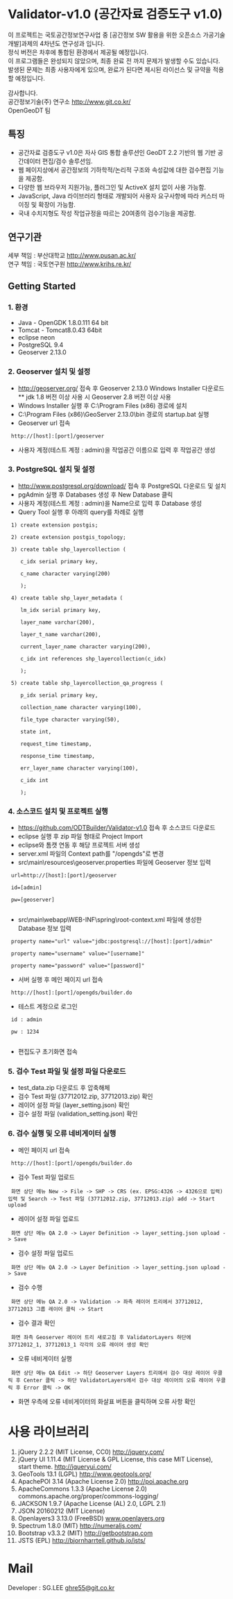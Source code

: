 
Validator-v1.0 (공간자료 검증도구 v1.0)
=======

이 프로젝트는 국토공간정보연구사업 중 [공간정보 SW 활용을 위한 오픈소스 가공기술 개발]과제의 4차년도 연구성과 입니다.<br>
정식 버전은 차후에 통합된 환경에서 제공될 예정입니다.<br>
이 프로그램들은 완성되지 않았으며, 최종 완료 전 까지 문제가 발생할 수도 있습니다.<br>
발생된 문제는 최종 사용자에게 있으며, 완료가 된다면 제시된 라이선스 및 규약을 적용할 예정입니다.<br>

감사합니다.<br>
공간정보기술(주) 연구소 <link>http://www.git.co.kr/<br>
OpenGeoDT 팀

특징
---
- 공간자료 검증도구 v1.0은 자사 GIS 통합 솔루션인 GeoDT 2.2 기반의 웹 기반 공간데이터 편집/검수 솔루션임.
- 웹 페이지상에서 공간정보의 기하학적/논리적 구조와 속성값에 대한 검수편집 기능을 제공함.
- 다양한 웹 브라우저 지원가능, 플러그인 및 ActiveX 설치 없이 사용 가능함.
- JavaScript, Java 라이브러리 형태로 개발되어 사용자 요구사항에 따라 커스터 마이징 및 확장이 가능함.
- 국내 수치지형도 작성 작업규정을 따르는 20여종의 검수기능을 제공함. 

연구기관
---
세부 책임 : 부산대학교 <link>http://www.pusan.ac.kr/<br>
연구 책임 : 국토연구원 <link>http://www.krihs.re.kr/

Getting Started
----
### 1. 환경 ###
- Java - OpenGDK 1.8.0.111 64 bit
- Tomcat - Tomcat8.0.43 64bit
- eclipse neon 
- PostgreSQL 9.4 
- Geoserver 2.13.0

### 2. Geoserver 설치 및 설정 ###
- http://geoserver.org/ 접속 후 Geoserver 2.13.0 Windows Installer 다운로드 <br> 
** jdk 1.8 버전 이상 사용 시 Geoserver 2.8 버전 이상 사용
- Windows Installer 실행 후  C:\Program Files (x86) 경로에 설치
- C:\Program Files (x86)\GeoServer 2.13.0\bin 경로의 startup.bat 실행
- Geoserver url 접속
<pre><code> http://[host]:[port]/geoserver </code></pre> 
- 사용자 계정(테스트 계정 : admin)을 작업공간 이름으로 입력 후 작업공간 생성

### 3. PostgreSQL 설치 및 설정 ###
- http://www.postgresql.org/download/ 접속 후 PostgreSQL 다운로드 및 설치
- pgAdmin 실행 후 Databases 생성 후 New Database 클릭 
- 사용자 계정(테스트 계정 : admin)을 Name으로 입력 후 Database 생성 
- Query Tool 실행 후 아래의 query를 차례로 실행
<pre><code> 1) create extension postgis;<br>
 2) create extension postgis_topology;<br> 
 3) create table shp_layercollection (<br>
    c_idx serial primary key,<br>
    c_name character varying(200)<br>
    );<br>
 4) create table shp_layer_metadata (<br>
    lm_idx serial primary key,<br>
    layer_name varchar(200),<br>
    layer_t_name varchar(200),<br>
    current_layer_name character varying(200),<br>
    c_idx int references shp_layercollection(c_idx)<br> 
    );<br>
 5) create table shp_layercollection_qa_progress (<br>
    p_idx serial primary key,<br>
    collection_name character varying(100),<br>
    file_type character varying(50),<br>
    state int,<br>
    request_time timestamp,<br> 
    response_time timestamp,<br> 
    err_layer_name character varying(100),<br>
    c_idx int<br>
    );</code></pre>

### 4. 소스코드 설치 및 프로젝트 실행 ###
- https://github.com/ODTBuilder/Validator-v1.0 접속 후 소스코드 다운로드
- eclipse 실행 후 zip 파일 형태로 Project Import
- eclipse와 톰캣 연동 후 해당 프로젝트 서버 생성
- server.xml 파일의 Context path를 "/opengds"로 변경
- src\main\resources\geoserver.properties 파일에 Geoserver 정보 입력
<pre><code> url=http://[host]:[port]/geoserver<br>
 id=[admin]<br>
 pw=[geoserver]<br> </code></pre>
- src\main\webapp\WEB-INF\spring\root-context.xml 파일에 생성한 Database 정보 입력
<pre><code> property name="url" value="jdbc:postgresql://[host]:[port]/admin" <br>
 property name="username" value="[username]" <br>
 property name="password" value="[password]" <br></code></pre>
- 서버 실행 후 메인 페이지 url 접속 
 <pre><code> http://[host]:[port]/opengds/builder.do </code></pre>
- 테스트 계정으로 로그인
 <pre><code> id : admin<br>
 pw : 1234<br> </code></pre>
- 편집도구 초기화면 접속 

### 5. 검수 Test 파일 및 설정 파일 다운로드 ###
- test_data.zip 다운로드 후 압축해체
- 검수 Test 파일 (37712012.zip, 37712013.zip) 확인
- 레이어 설정 파일 (layer_setting.json) 확인
- 검수 설정 파일 (validation_setting.json) 확인

### 6. 검수 실행 및 오류 네비게이터 실행 ###
- 메인 페이지 url 접속 
<pre><code> http://[host]:[port]/opengds/builder.do </code></pre>
- 검수 Test 파일 업로드 
<pre><code> 화면 상단 메뉴 New -> File -> SHP -> CRS (ex. EPSG:4326 -> 4326으로 입력) 입력 및 Search -> Test 파일 (37712012.zip, 37712013.zip) add -> Start upload </code></pre>
- 레이어 설정 파일 업로드 
<pre><code> 화면 상단 메뉴 QA 2.0 -> Layer Definition -> layer_setting.json upload -> Save </code></pre>
- 검수 설정 파일 업로드 
<pre><code> 화면 상단 메뉴 QA 2.0 -> Layer Definition -> layer_setting.json upload -> Save </code></pre>
- 검수 수행
<pre><code> 화면 상단 메뉴 QA 2.0 -> Validation -> 좌측 레이어 트리에서 37712012, 37712013 그룹 레이어 클릭 -> Start </code></pre>
- 검수 결과 확인
<pre><code> 화면 좌측 Geoserver 레이어 트리 새로고침 후 ValidatorLayers 하단에 37712012_1, 37712013_1 각각의 오류 레이어 생성 확인 </code></pre>
- 오류 네비게이터 실행
<pre><code> 화면 상단 메뉴 QA Edit -> 하단 Geoserver Layers 트리에서 검수 대상 레이어 우클릭 후 Center 클릭 -> 하단 ValidatorLayers에서 검수 대상 레이어의 오류 레이어 우클릭 후 Error 클릭 -> OK </code></pre>
- 화면 우측에 오류 네비게이터의 화살표 버튼을 클릭하며 오류 사항 확인

사용 라이브러리
=====

1. jQuery 2.2.2 (MIT License, CC0) http://jquery.com/
2. jQuery UI 1.11.4 (MIT License & GPL License, this case MIT License), start theme. http://jqueryui.com/
3. GeoTools 13.1 (LGPL) http://www.geotools.org/
4. ApachePOI 3.14 (Apache License 2.0) http://poi.apache.org
5. ApacheCommons 1.3.3 (Apache License 2.0) commons.apache.org/proper/commons-logging/
6. JACKSON 1.9.7 (Apache License (AL) 2.0, LGPL 2.1)
7. JSON 20160212 (MIT License)
8. Openlayers3 3.13.0 (FreeBSD) www.openlayers.org
9. Spectrum 1.8.0 (MIT) http://numeraljs.com/
10. Bootstrap v3.3.2 (MIT) http://getbootstrap.com
11. JSTS (EPL) http://bjornharrtell.github.io/jsts/

Mail
====
Developer : SG.LEE
ghre55@git.co.kr
